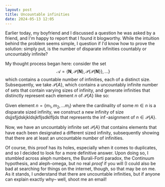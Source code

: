 ```yaml
---
layout: post
title: Uncountable infinities
date: 2024-05-13 12:05
---
```


Earlier today, my boyfriend and I discussed a question he was asked by a friend, and I'm happy to report that I found it blogworthy. While the intuition behind the problem seems simple, I question if I'd know how to prove the solution: simply put, is the number of disparate infinities countably or uncountably infinite?

My thought process began here: consider the set $$\mathcal{A} = \{ \mathbf{N}, \mathcal{P} \{ \mathbf{N} \}, \mathcal{P} \{ \mathcal{P} \{ \mathbf{N} \} \},... \}$$ which contains a countable number of infinities, each of a distinct size. Subsequently, we take $`\mathcal{P}\{A\}`$, which contains a uncountably infinite number of sets that contain varying sizes of infinity, and generate infinities that distinctly represent each element $n$ of $`\mathcal{P}\{A\}`$ like so:

Given element $`n = \{m_1, m_2,...m_l\}`$ where the cardinality of some $m \in n$ is a disparate sized infinity, we construct a new infinity of size dsjjsfjjdskjkldsjkfljsdklfljds that represents the $\inf$-asignment of $`n \in \mathcal{P}\{A\}`$.

Now, we have an uncountably infinite set $`\mathcal{P}\{A\}`$ that contains elements that have each been designated a different sized infinity, subsequently showing that there are at least an uncountable number of infinities.

Of course, this proof has its holes, especially when it comes to duplicates, and so I decided to look for a more definitive answer. Upon doing so, I stumbled across aleph numbers, the Burali-Forti paradox, the Continuum hypothesis, and aleph-omega, but no real *proof* if you will (I could also be bad at searching for things on the internet, though, so that may be on me. As it stands, I understand that there are uncountable infinities, but if anyone can explain exactly why– well, shoot me an email!

